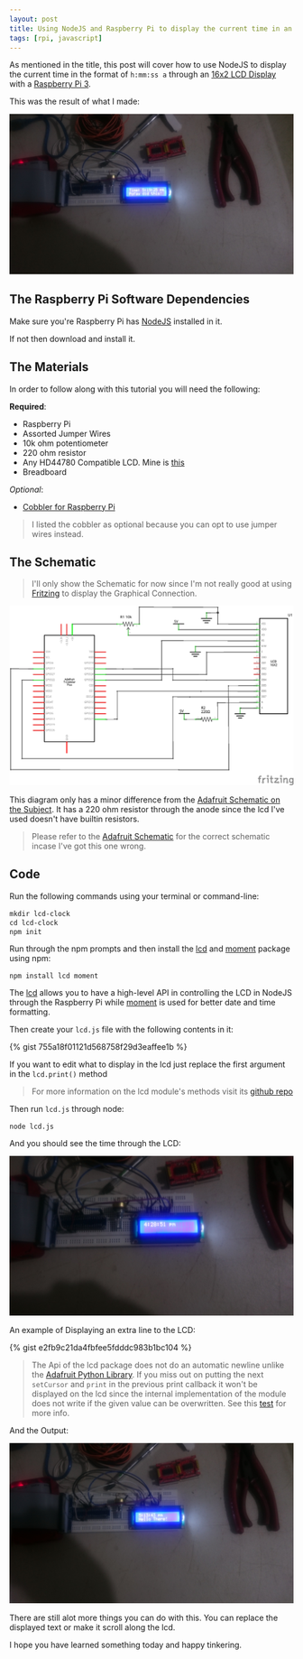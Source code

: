 ```yaml
---
layout: post
title: Using NodeJS and Raspberry Pi to display the current time in an LCD 
tags: [rpi, javascript]
---
```


As mentioned in the title, this post will cover how to use NodeJS to display the current time in the format of `h:mm:ss a` through an [16x2 LCD Display][2] with a [Raspberry Pi 3][3].

This was the result of what I made:

![LCD Display using JS](/assets/images/lcd_time_extra.JPG)

## The Raspberry Pi Software Dependencies

Make sure you're Raspberry Pi has [NodeJS][nodejs] installed in it.

If not then download and install it.

## The Materials

In order to follow along with this tutorial you will need the following:

**Required**:

* Raspberry Pi 
* Assorted Jumper Wires 
* 10k ohm potentiometer
* 220 ohm resistor 
* Any HD44780 Compatible LCD. Mine is [this][this]
* Breadboard

*Optional*:

* [Cobbler for Raspberry Pi][cobbler] 
 
> I listed the cobbler as optional because you can opt to use jumper wires instead.

## The Schematic 

> I'll only show the Schematic for now since I'm not really good at using [Fritzing][fritzing] to display the Graphical Connection.

![Schematic Diagram](/assets/images/schematic-lcd.png)

This diagram only has a minor difference from the [Adafruit Schematic on the Subject][adafruit-tutorial]. It has a 220 ohm resistor through the anode since the lcd I've used doesn't have builtin resistors.

> Please refer to the [Adafruit Schematic][adafruit-tutorial] for the correct schematic incase I've got this one wrong.

## Code

Run the following commands using your terminal or command-line:

    mkdir lcd-clock
    cd lcd-clock
    npm init

Run through the npm prompts and then install the [lcd][lcd-package] and [moment][moment] package using npm:

    npm install lcd moment

The [lcd][lcd-package] allows you to have a high-level API in controlling the LCD in NodeJS through the Raspberry Pi while [moment][moment] is used for better date and time formatting.

Then create your `lcd.js` file with the following contents in it:

{% gist 755a18f01121d568758f29d3eaffee1b %}

If you want to edit what to display in the lcd just replace the first argument in the `lcd.print()` method

> For more information on the lcd module's methods visit its [github repo][lcd-package]

Then run `lcd.js` through node:

    node lcd.js

And you should see the time through the LCD:

![Initial Time Display](/assets/images/initial-display.JPG)

An example of Displaying an extra line to the LCD:

{% gist e2fb9c21da4fbfee5fdddc983b1bc104 %}

> The Api of the lcd package does not do an automatic newline unlike the [Adafruit Python Library][adafruit-python]. If you miss out on putting the next `setCursor` and `print` in the previous print callback it won't be displayed on the lcd since the internal implementation of the module does not write if the given value can be overwritten. See this [test][test] for more info.

And the Output:

![Double Line LCD](/assets/images/two-lines-lcd.JPG)

There are still alot more things you can do with this. You can replace the displayed text or make it scroll along the lcd. 

I hope you have learned something today and happy tinkering.

[1]: https://rxjs-dev.firebaseapp.com/
[2]: https://www.amazon.com/TC1602A-09T-Compatible-Backlight-Adafruit-Raspberry/dp/B07BV14Y4D?SubscriptionId=AKIAILSHYYTFIVPWUY6Q&tag=duckduckgo-d-20&linkCode=xm2&camp=2025&creative=165953&creativeASIN=B07BV14Y4D
[3]: https://www.raspberrypi.org/products/raspberry-pi-3-model-b/
[cobbler]: https://www.adafruit.com/product/2028
[adafruit-tutorial]: https://learn.adafruit.com/assets/1757
[fritzing]: http://fritzing.org/home/
[lcd-package]: https://github.com/fivdi/lcd
[moment]: https://momentjs.com/
[8x1-display]: https://www.amazon.com/8x1-Character-LCD-STN-Blue/dp/B01GK6YJOU
[nodejs]: https://nodejs.org/en/
[adafruit-python]: https://github.com/adafruit/Adafruit_Python_CharLCD
[this]: https://www.buydisplay.com/default/character-16x2-blue-lcd-display-module-hd44780-white-on-blue
[test]: https://github.com/fivdi/lcd/blob/master/test/print-large-strings.js
